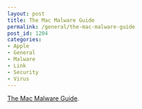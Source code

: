 ```yaml
---
layout: post
title: The Mac Malware Guide
permalink: /general/the-mac-malware-guide
post_id: 1204
categories:
- Apple
- General
- Malware
- Link
- Security
- Virus
---
```


[The Mac Malware Guide](http://www.reedcorner.net/mmg/).
